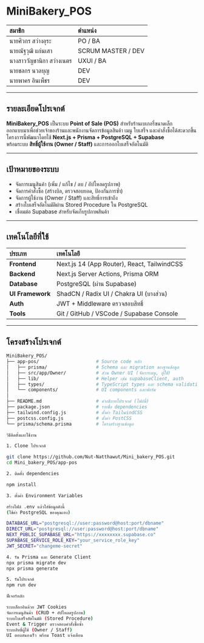 # MiniBakery_POS

| สมาชิก | ตำแหน่ง |
| :-------------------------- | :---------------- |
| นายศิวกร สว่างอุระ | PO / BA |
| นายณัฐวุฒิ แก่นเสา | SCRUM MASTER / DEV |
| นางสาววัญชานิกา สว่างเนตร | UXUI / BA |
| นายชลกร นวลบุญ | DEV |
| นายพาคร อินเพ็ชร | DEV |

---

##  รายละเอียดโปรเจกต์

**MiniBakery_POS** เป็นระบบ **Point of Sale (POS)** สำหรับร้านเบเกอรี่ขนาดเล็ก  
ออกแบบมาเพื่อช่วยเจ้าของร้านและพนักงานจัดการข้อมูลสินค้า เมนู ใบเสร็จ และคำสั่งซื้อได้สะดวกขึ้น  
โครงการนี้พัฒนาโดยใช้ **Next.js + Prisma + PostgreSQL + Supabase**  
พร้อมระบบ **สิทธิ์ผู้ใช้งาน (Owner / Staff)** และการออกใบเสร็จอัตโนมัติ

---

##  เป้าหมายของระบบ

- จัดการเมนูสินค้า (เพิ่ม / แก้ไข / ลบ / อัปโหลดรูปภาพ)
- จัดการคำสั่งซื้อ (สร้างบิล, ตรวจสอบยอด, ป้องกันการซ้ำ)
- จัดการผู้ใช้งาน (Owner / Staff) และสิทธิ์การเข้าถึง
- สร้างใบเสร็จอัตโนมัติผ่าน Stored Procedure ใน PostgreSQL
- เชื่อมต่อ Supabase สำหรับจัดเก็บรูปภาพสินค้า

---

##  เทคโนโลยีที่ใช้

| ประเภท | เทคโนโลยี |
| :-- | :-- |
| **Frontend** | Next.js 14 (App Router), React, TailwindCSS |
| **Backend** | Next.js Server Actions, Prisma ORM |
| **Database** | PostgreSQL (ผ่าน Supabase) |
| **UI Framework** | ShadCN / Radix UI / Chakra UI (บางส่วน) |
| **Auth** | JWT + Middleware ตรวจสอบสิทธิ์ |
| **Tools** | Git / GitHub / VSCode / Supabase Console |

---

##  โครงสร้างโปรเจกต์

```bash
MiniBakery_POS/
├── app-pos/                     # Source code หลัก
│   ├── prisma/                  # Schema และ migration ของฐานข้อมูล
│   ├── src/app/Owner/           # ส่วน Owner UI (จัดการเมนู, ผู้ใช้)
│   ├── lib/                     # Helper เช่น supabaseClient, auth
│   ├── types/                   # TypeScript types และ schema validation
│   └── components/              # UI components และฟอร์ม
│
├── README.md                    # คำอธิบายโปรเจกต์ (ไฟล์นี้)
├── package.json                 # รายชื่อ dependencies
├── tailwind.config.js           # ตั้งค่า TailwindCSS
├── postcss.config.js            # ตั้งค่า PostCSS
└── prisma/schema.prisma         # โครงสร้างฐานข้อมูล

วิธีติดตั้งและใช้งาน

1. Clone โปรเจกต์

git clone https://github.com/Nut-Natthawut/Mini_bakery_POS.git
cd Mini_bakery_POS/app-pos

2. ติดตั้ง dependencies

npm install

3. ตั้งค่า Environment Variables

สร้างไฟล์ .env แล้วใส่ข้อมูลดังนี้
(ใช้ค่า PostgreSQL ของคุณเอง)

DATABASE_URL="postgresql://user:password@host:port/dbname"
DIRECT_URL="postgresql://user:password@host:port/dbname"
NEXT_PUBLIC_SUPABASE_URL="https://xxxxxxxx.supabase.co"
SUPABASE_SERVICE_ROLE_KEY="your_service_role_key"
JWT_SECRET="changeme-secret"

4. รัน Prisma และ Generate Client
npx prisma migrate dev
npx prisma generate

5. รันโปรเจกต์
npm run dev

ฟีเจอร์หลัก

ระบบล็อกอินด้วย JWT Cookies
จัดการเมนูสินค้า (CRUD + อัปโหลดรูปภาพ)
ระบบใบเสร็จอัตโนมัติ (Stored Procedure)
Event & Trigger ตรวจสอบคำสั่งซื้อซ้ำ
ระบบสิทธิ์ผู้ใช้ (Owner / Staff)
UI ตอบสนองเร็ว พร้อม Toast แจ้งเตือน